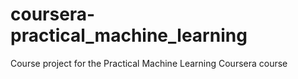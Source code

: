# coursera-practical_machine_learning
Course project for the Practical Machine Learning Coursera course
